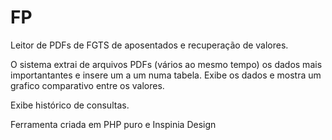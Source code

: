 # FP

Leitor de PDFs de FGTS de aposentados e recuperação de valores.

O sistema extrai de arquivos PDFs (vários ao mesmo tempo) os dados mais importantantes e insere um a um numa tabela. Exibe os dados e mostra um grafico comparativo entre os valores. 

Exibe histórico de consultas.

Ferramenta criada em PHP puro e Inspinia Design 
